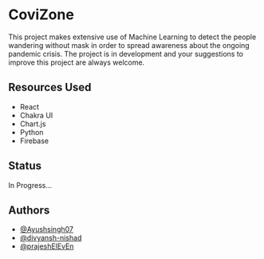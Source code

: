 # CoviZone

This project makes extensive use of Machine Learning to detect the people wandering without mask in order to spread awareness about the ongoing pandemic crisis. The project is in development and your suggestions to improve this project are always welcome.

## Resources Used

- React
- Chakra UI
- Chart.js
- Python
- Firebase

## Status

In Progress...

## Authors

- [@Ayushsingh07](https://github.com/Ayushsingh07)
- [@divyansh-nishad](https://github.com/divyansh-nishad)
- [@prajeshElEvEn](https://github.com/prajeshElEvEn)
